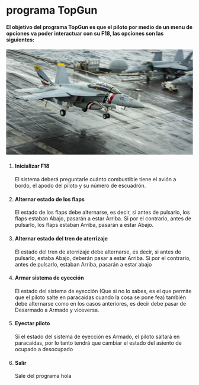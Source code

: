 # programa TopGun

#### El objetivo del programa TopGun es que el piloto por medio de un menu de opciones va poder interactuar con su F18, las opciones son las siguientes:
[![](./imagenes/F18.jpg)](https://wall.alphacoders.com/big.php?i=905684&lang=Spanish)
1. #### Inicializar F18
   El sistema deberá preguntarle cuánto combustible tiene el avión a bordo, el apodo del piloto y su número de escuadrón.
2. #### Alternar estado de los flaps
   El estado de los flaps debe alternarse, es decir, si antes de pulsarlo, los flaps estaban Abajo, pasarán a estar Arriba. Si por el contrario,
   antes de pulsarlo, los flaps estaban Arriba, pasarán a estar Abajo.
3. #### Alternar estado del tren de aterrizaje
   El estado del tren de aterrizaje debe alternarse, es decir, si antes de pulsarlo, estaba Abajo, deberán pasar a estar Arriba. Si por el
   contrario, antes de pulsarlo, estaban Arriba, pasarán a estar abajo
4. #### Armar sistema de eyección
   El estado del sistema de eyección (Que si no lo sabes, es el que permite que el piloto salte en paracaídas cuando la cosa se pone fea)
   también debe alternarse como en los casos anteriores, es decir debe pasar de Desarmado a Armado y viceversa.
5. #### Eyectar piloto
   Si el estado del sistema de eyección es Armado, el piloto saltará en paracaídas, por lo tanto tendrá que cambiar el estado del asiento
   de ocupado a desocupado
6. #### Salir
   Sale del programa  hola





